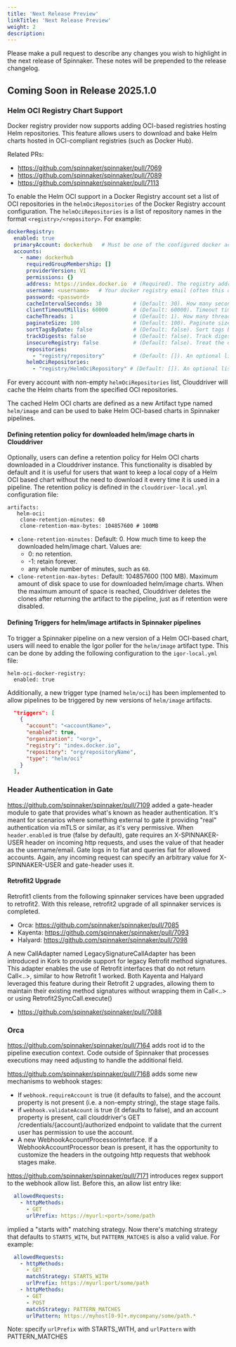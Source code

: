 ```yaml
---
title: 'Next Release Preview'
linkTitle: 'Next Release Preview'
weight: 2
description:
---
```


Please make a pull request to describe any changes you wish to highlight
in the next release of Spinnaker. These notes will be prepended to the release
changelog.

## Coming Soon in Release 2025.1.0

### Helm OCI Registry Chart Support
Docker registry provider now supports adding OCI-based registries hosting Helm repositories. This feature allows
users to download and bake Helm charts hosted in OCI-compliant registries (such as Docker Hub).

Related PRs:
- https://github.com/spinnaker/spinnaker/pull/7069
- https://github.com/spinnaker/spinnaker/pull/7089
- https://github.com/spinnaker/spinnaker/pull/7113

To enable the Helm OCI support in a Docker Registry account set a list of OCI repositories in the `helmOciRepositories`
of the Docker Registry account configuration. The `helmOciRepositories` is a list of repository names in the format `<registry>/<repository>`. For example:
```yaml
dockerRegistry:
  enabled: true
  primaryAccount: dockerhub   # Must be one of the configured docker accounts
  accounts:
    - name: dockerhub
      requiredGroupMembership: []
      providerVersion: V1
      permissions: {}
      address: https://index.docker.io  # (Required). The registry address you want to pull and deploy images from; e.g. https://index.docker.io
      username: <username>   # Your docker registry email (often this only needs to be well-formed, rather than be a real address)
      password: <password>
      cacheIntervalSeconds: 30          # (Default: 30). How many seconds elapse between polling your docker registry.
      clientTimeoutMillis: 60000        # (Default: 60000). Timeout time in milliseconds for this repository.
      cacheThreads: 1                   # (Default: 1). How many threads to cache all provided repos on. Really only useful if you have a ton of repos.
      paginateSize: 100                 # (Default: 100). Paginate size for the docker repository _catalog endpoint.
      sortTagsByDate: false             # (Default: false). Sort tags by creation date.
      trackDigests: false               # (Default: false). Track digest changes. This is not recommended as it consumes a high QPM, and most registries are flaky.
      insecureRegistry: false           # (Default: false). Treat the docker registry as insecure (don’t validate the ssl cert).
      repositories:
        - "registry/repository"         # (Default: []). An optional list of repositories to cache Docker images from. If not provided, Spinnaker will attempt to read accessible repositories from the registries _catalog endpoint
      helmOciRepositories:
        - "registry/HelmOciRepository" # (Default: []). An optional list of Helm OCI-Based repositories to cache helm charts from.
```

For every account with non-empty `helmOciRepositories` list, Clouddriver will cache the Helm charts from the specified OCI repositories.

The cached Helm OCI charts are defined as a new Artifact type named `helm/image` and can be used to bake Helm OCI-based charts in Spinnaker pipelines.

#### Defining retention policy for downloaded helm/image charts in Clouddriver
Optionally, users can define a retention policy for Helm OCI charts downloaded in a Clouddriver instance. This functionality
is disabled by default and it is useful for users that want to keep a local copy of a Helm OCI based chart without the need
to download it every time it is used in a pipeline. The retention policy is defined in the `clouddriver-local.yml` configuration file:
```
artifacts:
   helm-oci:
    clone-retention-minutes: 60
    clone-retention-max-bytes: 104857600 # 100MB
```

* `clone-retention-minutes:` Default: 0. How much time to keep the downloaded helm/image chart. Values are:
    * 0: no retention.
    * -1: retain forever.
    * any whole number of minutes, such as `60`.
* `clone-retention-max-bytes:` Default: 104857600 (100 MB). Maximum amount of disk space to use for downloaded helm/image charts. When the
maximum amount of space is reached, Clouddriver deletes the clones after returning the artifact to the pipeline, just as if retention were disabled.

#### Defining Triggers for helm/image artifacts in Spinnaker pipelines
To trigger a Spinnaker pipeline on a new version of a Helm OCI-based chart, users will need to enable the Igor poller for the `helm/image` artifact type.
This can be done by adding the following configuration to the `igor-local.yml` file:
```
helm-oci-docker-registry:
  enabled: true
```

Additionally, a new trigger type (named `helm/oci`) has been implemented to allow pipelines to be triggered by new versions of `helm/image` artifacts.
```json
  "triggers": [
    {
      "account": "<accountName>",
      "enabled": true,
      "organization": "<org>",
      "registry": "index.docker.io",
      "repository": "org/repositoryName",
      "type": "helm/oci"
    }
  ],
```

### Header Authentication in Gate

https://github.com/spinnaker/spinnaker/pull/7109 added a gate-header module to gate that provides what's known as header authentication.  It's meant for scenarios where something external to gate it providing "real" authentication via mTLS or similar, as it's very permissive.  When `header.enabled` is true (false by default), gate requires an X-SPINNAKER-USER header on incoming http requests, and uses the value of that header as the username/email.  Gate logs in to fiat and queries fiat for allowed accounts.  Again, any incoming request can specify an arbitrary value for X-SPINNAKER-USER and gate-header uses it.

#### Retrofit2 Upgrade

Retrofit1 clients from the following spinnaker services have been upgraded to retrofit2. With this release, retrofit2 upgrade of all spinnaker services is completed.
- Orca: https://github.com/spinnaker/spinnaker/pull/7085
- Kayenta: https://github.com/spinnaker/spinnaker/pull/7093
- Halyard: https://github.com/spinnaker/spinnaker/pull/7098

A new CallAdapter named LegacySignatureCallAdapter has been introduced in Kork to provide support for legacy Retrofit method signatures. This adapter enables the use of Retrofit interfaces that do not return Call<..>, similar to how Retrofit 1 worked. Both Kayenta and Halyard leveraged this feature during their Retrofit 2 upgrades, allowing them to maintain their existing method signatures without wrapping them in Call<..> or using Retrofit2SyncCall.execute()
- https://github.com/spinnaker/spinnaker/pull/7088

### Orca

https://github.com/spinnaker/spinnaker/pull/7164 adds root id to the pipeline execution context.  Code outside of Spinnaker that processes executions may need adjusting to handle the additional field.

https://github.com/spinnaker/spinnaker/pull/7168 adds some new mechanisms to webhook stages:
- If `webhook.requireAccount` is true (it defaults to false), and the account property is not present (i.e. a non-empty string), the stage stage fails.
- if `webhook.validateAcount` is true (it defaults to false), and an account property is present, call clouddriver's GET /credentials/{account}/authorized endpoint to validate that the current user has permission to use the account.
- A new WebhookAccountProcessorInterface.  If a WebhookAccountProcessor bean is present, it has the opportunity to customize the headers in the outgoing http requests that webhook stages make.

https://github.com/spinnaker/spinnaker/pull/7171 introduces regex support to the webhook allow list.  Before this, an allow list entry like:
```yaml
  allowedRequests:
    - httpMethods:
      - GET
      urlPrefix: https://myurl:<port>/some/path
```
implied a "starts with" matching strategy.  Now there's matching strategy that defaults to `STARTS_WITH`, but `PATTERN_MATCHES` is also a valid value.  For example:
```yaml
  allowedRequests:
    - httpMethods:
      - GET
      matchStrategy: STARTS_WITH
      urlPrefix: https://myurl:port/some/path
    - httpMethods:
      - GET
      - POST
      matchStrategy: PATTERN_MATCHES
      urlPattern: https://myhost[0-9]+.mycompany/some/path.*
```
Note: specify `urlPrefix` with STARTS_WITH, and `urlPattern` with PATTERN_MATCHES
